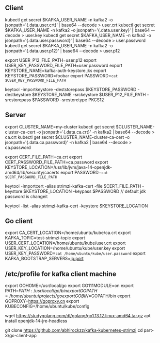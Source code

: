 ## Client
kubectl get secret $KAFKA_USER_NAME -n kafka2 -o jsonpath='{.data.user\.crt}' | base64 --decode > user.crt
kubectl get secret $KAFKA_USER_NAME -n kafka2 -o jsonpath='{.data.user\.key}' | base64 --decode > user.key
kubectl get secret $KAFKA_USER_NAME -n kafka2 -o jsonpath='{.data.user\.password}' | base64 --decode > user.password
kubectl get secret $KAFKA_USER_NAME -n kafka2 -o jsonpath='{.data.user\.p12}' | base64 --decode > user.p12

export USER_P12_FILE_PATH=user.p12
export USER_KEY_PASSWORD_FILE_PATH=user.password
export KEYSTORE_NAME=kafka-auth-keystore.jks
export KEYSTORE_PASSWORD=foobar
export PASSWORD=`cat $USER_KEY_PASSWORD_FILE_PATH`

keytool -importkeystore -deststorepass $KEYSTORE_PASSWORD -destkeystore $KEYSTORE_NAME -srckeystore $USER_P12_FILE_PATH -srcstorepass $PASSWORD -srcstoretype PKCS12

## Server
export CLUSTER_NAME=my-cluster
kubectl get secret $CLUSTER_NAME-cluster-ca-cert -o jsonpath='{.data.ca\.crt}' -n kafka2 | base64 --decode > ca.crt
kubectl get secret $CLUSTER_NAME-cluster-ca-cert -o jsonpath='{.data.ca\.password}' -n kafka2 | base64 --decode > ca.password

export CERT_FILE_PATH=ca.crt
export CERT_PASSWORD_FILE_PATH=ca.password
export KEYSTORE_LOCATION=/usr/lib/jvm/java-14-openjdk-amd64/lib/security/cacerts
export PASSWORD=`cat $CERT_PASSWORD_FILE_PATH`

keytool -importcert -alias strimzi-kafka-cert -file $CERT_FILE_PATH -keystore $KEYSTORE_LOCATION -keypass $PASSWORD // default jdk password is changeit

keytool -list -alias strimzi-kafka-cert -keystore $KEYSTORE_LOCATION

## Go client
export CA_CERT_LOCATION=/home/ubuntu/kube/ca.crt
export KAFKA_TOPIC=test-strimzi-topic
export USER_CERT_LOCATION=/home/ubuntu/kube/user.crt
export USER_KEY_LOCATION=/home/ubuntu/kube/user.key
export USER_KEY_PASSWORD=`cat /home/ubuntu/kube/user.password`
export KAFKA_BOOTSTRAP_SERVERS=<ip:port>

## /etc/profile for kafka client machine
export GOHOME=/usr/local/go
export GO111MODULE=on
export PATH=$PATH:/usr/local/go/bin
export GOPATH=/home/ubuntu/projects/go
export GOBIN=$GOPATH/bin
export GOPROXY=https://goproxy.cn
export KUBECONFIG=/home/ubuntu/kube/config

wget https://studygolang.com/dl/golang/go1.13.12.linux-amd64.tar.gz
apt install openjdk-14-jre-headless

git clone https://github.com/abhirockzz/kafka-kubernetes-strimzi
cd part-3/go-client-app


